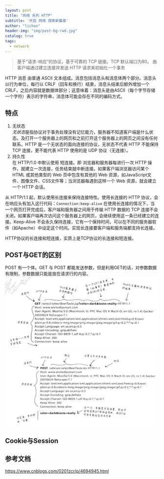 ```yaml
---
layout: post
title: "网络 系列 HTTP"
subtitle: '开启 网络 探索新篇章'
author: "lichao"
header-img: "img/post-bg-rwd.jpg"
catalog: true
tags:
  - network 
---
```



> 基于“请求-响应”的协议，基于可靠的 TCP 链接。TCP 默认端口为80。
由客户端通过建立连接并发送 HTTP 请求来初始化一个事务

HTTP 消息 由普通 ASCII 文本组成。消息包括消息头和消息体两个部分。消息头以行为单位，每行以 CRLF（回车和换行）结束，消息头结束后额外增加一个 CRLF，之后内容就是数据体部分；这意味着：消息头是由ASCII（每个字节存储一个字符）表示的字符串，消息体可能会存在不同的编码方式。

## 特点
1. 无状态     
*无状态*是指协议对于事务处理没有记忆能力，服务器不知道客户端是什么状态。及打开一个服务器上的网页和之前打开这个服务器上的网页之间没有任何联系。HTTP 是一个无状态的面向连接的协议，无状态不代表 HTTP 不能保持 TCP 连接，更不能代表 HTTP 使用的是 UDP 协议（无连接）。
2. 持久性     
在 HTTP/1.0 中默认使用 短连接。即 浏览器和服务器每进行一次 HTTP 操作，就建立一次连接，任务结束就中断连接。如果客户端浏览器访问某个 HTML 或其他类型的 Web 页中包含有其他的 Web 资源，如JavaScript文件、图像文件、CSS文件等；当浏览器每遇到这样一个 Web 资源，就会建立一个 HTTP 会话。

从 HTTP/1.1 起，默认使用长连接来保持连接特性。使用长连接的 HTTP 协议，会在响应头有加入这行代码：```Connection:keep-alive```
在使用长连接的情况下，当一个网页打开完成后，客户端和服务器之间用于传输 HTTP 数据的 TCP 连接不会关闭，如果客户端再次访问这个服务器上的网页，会继续使用这一条已经建立的连接。Keep-Alive 不会永久保持连接，它有一个保持时间，可以在不同的服务器软件（如Apache）中设定这个时间。实现长连接要客户端和服务端都支持长连接。

HTTP协议的长连接和短连接，实质上是TCP协议的长连接和短连接。

## POST与GET的区别
POST 有一个体。GET 与 POST 都能发送参数，但是利用GET的话，对参数数据有限制，参数数据只能是放在请求行的内容。
![网络](/img/network/25.png)
![网络](/img/network/26.png)


## Cookie与Session


## 参考文档
https://www.cnblogs.com/0201zcr/p/4694945.html